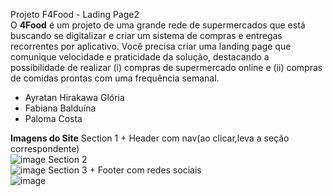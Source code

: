 Projeto F4Food - Lading Page2 <br>
O <strong>4Food</strong> é um projeto de uma grande rede de supermercados que está buscando se digitalizar e criar um sistema de compras e entregas recorrentes por aplicativo. Você precisa criar uma landing page que comunique velocidade e praticidade da solução, destacando a possibilidade de realizar (i) compras de supermercado online e (ii) compras de comidas prontas com uma frequência semanal.<br>
<ul>
  <li>Ayratan Hirakawa Glória
  <li>Fabiana Balduína
  <li>Paloma Costa
</ul>

<strong>Imagens do Site</strong>
Section 1 + Header com nav(ao clicar,leva a seção correspondente)<br>
![image](https://user-images.githubusercontent.com/70165987/132145652-852fddb8-358d-41bf-9434-17f15cd90fe0.png)
Section 2 <br>
![image](https://user-images.githubusercontent.com/70165987/132145665-19e2ae91-04fc-4182-a226-2760b7c733b2.png)
Section 3 + Footer com redes sociais<br>
![image](https://user-images.githubusercontent.com/70165987/132145679-d4ebad1b-bad6-4892-9569-c6974489f344.png)

